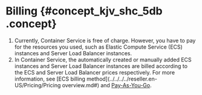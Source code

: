 # Billing {#concept_kjv_shc_5db .concept}

1.  Currently, Container Service is free of charge. However, you have to pay for the resources you used, such as Elastic Compute Service \(ECS\) instances and Server Load Balancer instances.
2.  In Container Service, the automatically created or manually added ECS instances and Server Load Balancer instances are billed according to the ECS and Server Load Balancer prices respectively. For more information, see [ECS billing method](../../../../reseller.en-US/Pricing/Pricing overview.md#) and [Pay-As-You-Go](../../../../reseller.en-US/Pricing/Pay-As-You-Go.md#).

